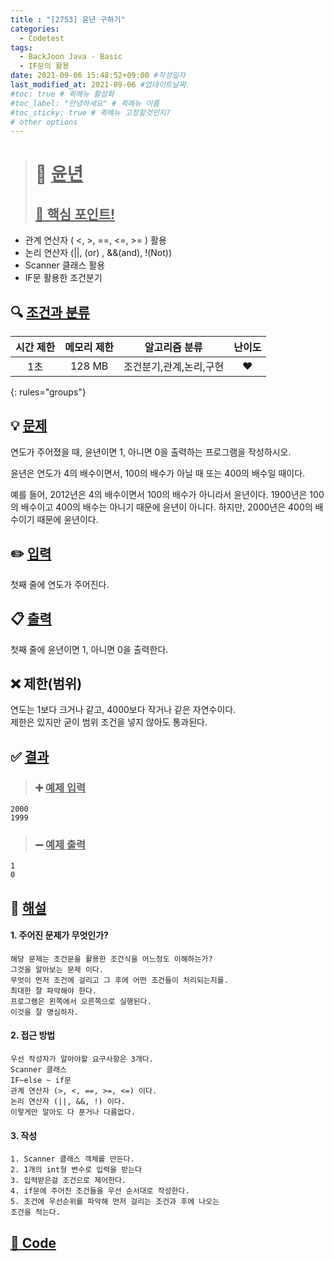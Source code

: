```yaml
---
title : "[2753] 윤년 구하기"
categories:
  - Codetest
tags:
  - BackJoon Java - Basic
  - IF문의 활용
date: 2021-09-06 15:48:52+09:00 #작성일자
last_modified_at: 2021-09-06 #업데이트날짜.
#toc: true # 퀵메뉴 활성화
#toc_label: "안녕하세요" # 퀵메뉴 이름
#toc_sticky: true # 퀵메뉴 고정할것인지?
# other options
---
```

> # 📜 <u>윤년</u> 
> ## <u>📌 핵심 포인트!</u> 
* 관계 연산자 ( <, >, ==, <=, >= ) 활용
*  논리 연산자 (\|\|, (or) , &&(and), !(Not))
*  Scanner 클래스 활용
*  IF문 활용한 조건분기


## 🔍 <u>조건과 분류</u>

| 시간 제한  | 메모리 제한  |  알고리즘 분류 | 난이도 
|:-------------:|:---------------:|:-----------:|:---------:
| 1초     | 128 MB | 조건분기,관계,논리,구현 | ❤️ 
{: rules="groups"}

## 💡 <u>문제</u> 
연도가 주어졌을 때, 윤년이면 1, 아니면 0을 출력하는 프로그램을 작성하시오.

윤년은 연도가 4의 배수이면서, 100의 배수가 아닐 때 또는 400의 배수일 때이다.

예를 들어, 2012년은 4의 배수이면서 100의 배수가 아니라서 윤년이다. 1900년은 100의 배수이고 400의 배수는 아니기 때문에 윤년이 아니다. 하지만, 2000년은 400의 배수이기 때문에 윤년이다.

## ✏️ <u>입력</u>
첫째 줄에 연도가 주어진다. 

## 📋 <u>출력</u>
첫째 줄에 윤년이면 1, 아니면 0을 출력한다.

## ❌ 제한(범위)
연도는 1보다 크거나 같고, 4000보다 작거나 같은 자연수이다.  
제한은 있지만 굳이 범위 조건을 넣지 않아도 통과된다.


## ✅ <u>결과</u>
> ### ➕ <u>예제 입력</u>
	2000
	1999
	
> ### ➖ <u>예제 출력</u>
	1
	0

## 💭 <u>해설</u>
#### 1. 주어진 문제가 무엇인가?
	해당 문제는 조건문을 활용한 조건식을 어느정도 이해하는가?
	그것을 알아보는 문제 이다.
	무엇이 먼저 조건에 걸리고 그 후에 어떤 조건들이 처리되는지를. 
	최대한 잘 파악해야 한다.
	프로그램은 왼쪽에서 오른쪽으로 실행된다.
	이것을 잘 명심하자.

#### 2. 접근 방법
	우선 작성자가 알아야할 요구사항은 3개다.
	Scanner 클래스
	IF~else ~ if문
	관계 연산자 (>, <, ==, >=, <=) 이다.
	논리 연산자 (||, &&, !) 이다.
	이렇게만 알아도 다 푼거나 다름없다.

#### 3. 작성
	1. Scanner 클래스 객체를 만든다.
	2. 1개의 int형 변수로 입력을 받는다
	3. 입력받은걸 조건으로 제어한다.
	4. if문에 주어진 조건들을 우선 순서대로 작성한다.
	5. 조건에 우선순위를 파악해 먼저 걸리는 조건과 후에 나오는 
	조건을 적는다.
	

## <u>📖 <u>Code</u>
<script src="https://gist.github.com/Cononi/a5b9f398bf10e291060fbc9681c009e5.js"></script>